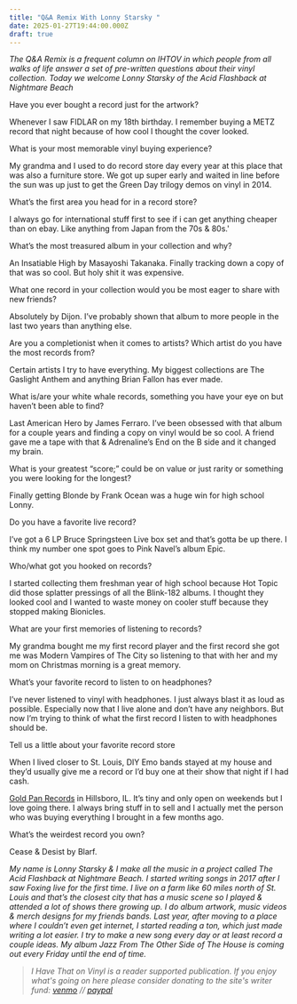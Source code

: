 ```yaml
---
title: "Q&A Remix With Lonny Starsky "
date: 2025-01-27T19:44:00.000Z
draft: true
---
```

*The Q&A Remix is a frequent column on IHTOV in which people from all walks of life answer a set of pre-written questions about their vinyl collection. Today we welcome Lonny Starsky of the Acid Flashback at Nightmare Beach*

Have you ever bought a record just for the artwork?

Whenever I saw FIDLAR on my 18th birthday. I remember buying a METZ record that night because of how cool I thought the cover looked.

What is your most memorable vinyl buying experience?

My grandma and I used to do record store day every year at this place that was also a furniture store. We got up super early and waited in line before the sun was up just to get the Green Day trilogy demos on vinyl in 2014.

What’s the first area you head for in a record store?

I always go for international stuff first to see if i can get anything cheaper than on ebay. Like anything from Japan from the 70s & 80s.'

What’s the most treasured album in your collection and why?

An Insatiable High by Masayoshi Takanaka. Finally tracking down a copy of that was so cool. But holy shit it was expensive.

What one record in your collection would you be most eager to share with new friends?

Absolutely by Dijon. I’ve probably shown that album to more people in the last two years than anything else.

Are you a completionist when it comes to artists? Which artist do you have the most records from?

Certain artists I try to have everything. My biggest collections are The Gaslight Anthem and anything Brian Fallon has ever made.

What is/are your white whale records, something you have your eye on but haven’t been able to find?

Last American Hero by James Ferraro. I’ve been obsessed with that album for a couple years and finding a copy on vinyl would be so cool. A friend gave me a tape with that & Adrenaline’s End on the B side and it changed my brain.

What is your greatest “score;” could be on value or just rarity or something you were looking for the longest?

Finally getting Blonde by Frank Ocean was a huge win for high school Lonny.

Do you have a favorite live record?

I’ve got a 6 LP Bruce Springsteen Live box set and that’s gotta be up there. I think my number one spot goes to Pink Navel’s album Epic.

Who/what got you hooked on records?

I started collecting them freshman year of high school because Hot Topic did those splatter pressings of all the Blink-182 albums. I thought they looked cool and I wanted to waste money on cooler stuff because they stopped making Bionicles.

What are your first memories of listening to records?

My grandma bought me my first record player and the first record she got me was Modern Vampires of The City so listening to that with her and my mom on Christmas morning is a great memory.

What’s your favorite record to listen to on headphones?

I’ve never listened to vinyl with headphones. I just always blast it as loud as possible. Especially now that I live alone and don’t have any neighbors. But now I’m trying to think of what the first record I listen to with headphones should be.

Tell us a little about your favorite record store

When I lived closer to St. Louis, DIY Emo bands stayed at my house and they’d usually give me a record or I’d buy one at their show that night if I had cash.

[Gold Pan Records](https://www.instagram.com/thegoldpan/?hl=en) in Hillsboro, IL. It’s tiny and only open on weekends but I love going there. I always bring stuff in to sell and I actually met the person who was buying everything I brought in a few months ago.

What’s the weirdest record you own?

Cease & Desist by Blarf.

*My name is Lonny Starsky & I make all the music in a project called The Acid Flashback at Nightmare Beach. I started writing songs in 2017 after I saw Foxing live for the first time. I live on a farm like 60 miles north of St. Louis and that’s the closest city that has a music scene so I played & attended a lot of shows there growing up. I do album artwork, music videos & merch designs for my friends bands. Last year, after moving to a place where I couldn’t even get internet, I started reading a ton, which just made writing a lot easier. I try to make a new song every day or at least record a couple ideas. My album Jazz From The Other Side of The House is coming out every Friday until the end of time.*



> *I Have That on Vinyl is a reader supported publication. If you enjoy what's going on here please consider donating to the site's writer fund: [venmo](https://account.venmo.com/u/Michele-Catalano2659) // [paypal](https://www.paypal.com/paypalme/goingitaloneny?country.x=US&locale.x=en_US)*
